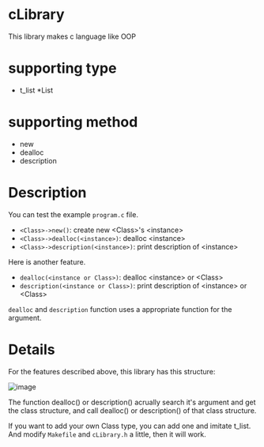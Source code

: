 # cLibrary

This library makes c language like OOP

# supporting type

- t\_list  \*List

# supporting method

- new
- dealloc
- description

# Description

You can test the example `program.c` file.

- `<Class>->new()`: create new \<Class\>'s \<instance\>
- `<Class>->dealloc(<instance>)`: dealloc \<instance\>
- `<Class>->description(<instance>)`: print description of \<instance\>

Here is another feature.

- `dealloc(<instance or Class>)`: dealloc \<instance\> or \<Class\>
- `description(<instance or Class>)`: print description of \<instance\> or \<Class\>

`dealloc` and `description` function uses a appropriate function for the argument.

# Details

For the features described above, this library has this structure:

![image](https://i.imgur.com/q8ILNCo.png)

The function dealloc() or description() acrually search it's argument and get the class structure, and call dealloc() or description() of that class structure.

If you want to add your own Class type, you can add one and imitate t\_list. And modify `Makefile` and `cLibrary.h` a little, then it will work.
